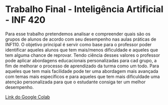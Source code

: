 # Trabalho Final - Inteligência Artificial - INF 420

Para esse trabalho pretendemos analisar e compreender quais são os grupos de alunos de acordo com seu desempenho nas aulas práticas de INF110. O objetivo principal é servir como base para o professor poder identificar aqueles alunos que tem mais/menos dificuldade e aqueles que tem alguma chance de reprovar.
Tendo ciência desses valores o professor pode aplicar abordagens educacionais personalizadas para cad grupo, a fim de melhorar o processo de aprendizado da turma como um todo.
Para aqueles que tem mais facilidade pode ter uma abordagem mais avançada com temas mais específicos e para aqueles que tem mais dificuldade uma atenção personalizada para que o estudante consiga ter um melhor desempenho.

[Link do Google Colab]([https://link-url-here.org](https://colab.research.google.com/drive/14o3jaFvsrbM5OKoGlPacOjRNsTuX1bC7?usp=sharing)https://colab.research.google.com/drive/14o3jaFvsrbM5OKoGlPacOjRNsTuX1bC7?usp=sharing)
